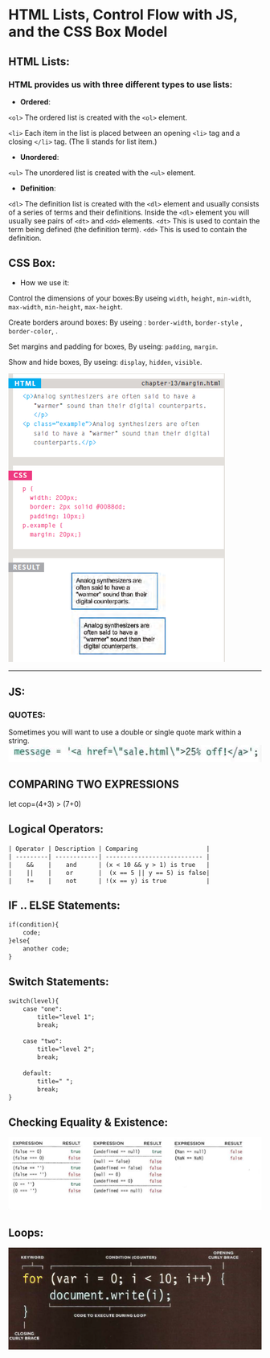 # HTML Lists, Control Flow with JS, and the CSS Box Model
## HTML Lists:
### HTML provides us with three different types to use lists: 

- **Ordered**:

`<ol>`
The ordered list is created with
the `<ol>` element.

`<li>`
Each item in the list is placed
between an opening `<li>` tag
and a closing `</li>` tag. (The li
stands for list item.)
- **Unordered**:

`<ul>`
The unordered list is created
with the `<ul>` element.
- **Definition**:

`<dl>`
The definition list is created with
the `<dl>` element and usually
consists of a series of terms and
their definitions.
Inside the `<dl>` element you will
usually see pairs of `<dt>` and
`<dd>` elements.
`<dt>`
This is used to contain the term
being defined (the definition
term).
`<dd>`
This is used to contain the
definition.

## CSS Box:
- How we use it:

Control the dimensions of your boxes:By useing `width`,  `height`, `min-width`, `max-width`, `min-height`, `max-height`.

Create borders around boxes: By useing : `border-width`, `border-style` , `border-color`, .

Set margins and padding for boxes, By useing: `padding`, `margin`.

Show and hide boxes, By useing: `display`, `hidden`, `visible`.


![Box](img/Box.PNG)

-------------

## JS:

### QUOTES:

Sometimes you will want to use a double or single quote mark within a string.
![Quotes](img/quotes.PNG)


## COMPARING TWO EXPRESSIONS

let cop=(4+3) > (7+0)

## Logical Operators:

```
| Operator | Description | Comparing                   |
| ---------| ------------| --------------------------- |
|    &&    |    and      | (x < 10 && y > 1) is true   |
|    ||    |    or       | 	(x == 5 || y == 5) is false|
|    !=    |    not      | !(x == y) is true           | 
```
## IF .. ELSE Statements:

```
if(condition){
    code;
}else{
    another code;
}
```
##  Switch Statements:

```
switch(level){
    case "one":
        title="level 1";
        break;

    case "two":
        title="level 2";
        break;
    
    default:
        title=" ";
        break;
}

```

## Checking Equality & Existence:

![Checking Equality & Existence](img/CQAE.PNG)



## Loops:

![Loops](img/loops.PNG)





